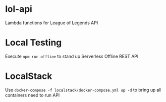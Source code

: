 # lol-api

Lambda functions for League of Legends API

# Local Testing
Execute `npm run offline` to stand up Serverless Offline REST API

# LocalStack
Use `docker-compose -f localstack/docker-compose.yml up -d` to bring up all containers need to run API